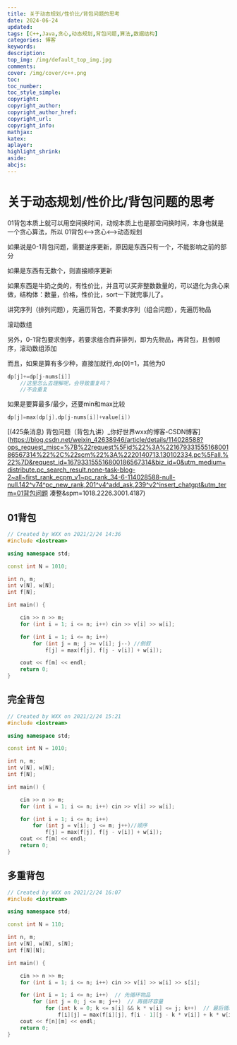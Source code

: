 ```yaml
---
title: 关于动态规划/性价比/背包问题的思考
date: 2024-06-24
updated:
tags: [C++,Java,贪心,动态规划,背包问题,算法,数据结构]
categories: 博客
keywords:
description:
top_img: /img/default_top_img.jpg
comments:
cover: /img/cover/c++.png
toc:
toc_number:
toc_style_simple:
copyright:
copyright_author:
copyright_author_href:
copyright_url:
copyright_info:
mathjax:
katex:
aplayer:
highlight_shrink:
aside:
abcjs:
---
```


# 关于动态规划/性价比/背包问题的思考

01背包本质上就可以用空间换时间，动规本质上也是那空间换时间，本身也就是一个贪心算法，所以
01背包<-->贪心<-->动态规划

如果说是0-1背包问题，需要逆序更新，原因是东西只有一个，不能影响之前的部分

如果是东西有无数个，则直接顺序更新

如果东西是牛奶之类的，有性价比，并且可以买非整数数量的，可以退化为贪心来做，结构体：数量，价格，性价比，sort一下就完事儿了。

讲究序列（排列问题），先遍历背包，不要求序列（组合问题），先遍历物品

滚动数组



另外，0-1背包要求倒序，若要求组合而非排列，即为先物品，再背包，且倒顺序，滚动数组添加

而且，如果是算有多少种，直接加就行,dp[0]=1，其他为0

```c++
dp[j]+=dp[j-nums[i]]
    //这里怎么去理解呢，会导致重复吗？
    //不会重复
```

如果是要算最多/最少，还要min和max比较

```c++
dp[j]=max(dp[j],dp[j-nums[i]]+value[i])
```

[(425条消息) 背包问题（背包九讲）_你好世界wxx的博客-CSDN博客](https://blog.csdn.net/weixin_42638946/article/details/114028588?ops_request_misc=%7B%22request%5Fid%22%3A%22167933155516800186567314%22%2C%22scm%22%3A%2220140713.130102334.pc%5Fall.%22%7D&request_id=167933155516800186567314&biz_id=0&utm_medium=distribute.pc_search_result.none-task-blog-2~all~first_rank_ecpm_v1~pc_rank_34-6-114028588-null-null.142^v74^pc_new_rank,201^v4^add_ask,239^v2^insert_chatgpt&utm_term=01背包问题 凑整&spm=1018.2226.3001.4187)

## 01背包

```c++
// Created by WXX on 2021/2/24 14:36
#include <iostream>

using namespace std;

const int N = 1010;

int n, m;
int v[N], w[N];
int f[N];

int main() {

    cin >> n >> m;
    for (int i = 1; i <= n; i++) cin >> v[i] >> w[i];

    for (int i = 1; i <= n; i++)
        for (int j = m; j >= v[i]; j--) //倒叙
            f[j] = max(f[j], f[j - v[i]] + w[i]);

    cout << f[m] << endl;
    return 0;
}

```

## 完全背包

```c++
// Created by WXX on 2021/2/24 15:21
#include <iostream>

using namespace std;

const int N = 1010;

int n, m;
int v[N], w[N];
int f[N];

int main() {

    cin >> n >> m;
    for (int i = 1; i <= n; i++) cin >> v[i] >> w[i];

    for (int i = 1; i <= n; i++)
        for (int j = v[i]; j <= m; j++)//顺序
            f[j] = max(f[j], f[j - v[i]] + w[i]);
    cout << f[m] << endl;
    return 0;
}

```

## 多重背包

```c++
// Created by WXX on 2021/2/24 16:07
#include <iostream>

using namespace std;

const int N = 110;

int n, m;
int v[N], w[N], s[N];
int f[N][N];

int main() {

    cin >> n >> m;
    for (int i = 1; i <= n; i++) cin >> v[i] >> w[i] >> s[i];

    for (int i = 1; i <= n; i++)  // 先循环物品
        for (int j = 0; j <= m; j++)  // 再循环容量
            for (int k = 0; k <= s[i] && k * v[i] <= j; k++)  // 最后循环决策
                f[i][j] = max(f[i][j], f[i - 1][j - k * v[i]] + k * w[i]);
    cout << f[n][m] << endl;
    return 0;
}

```

